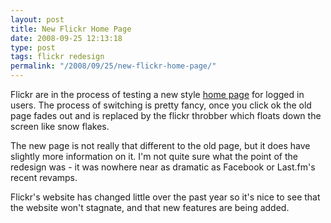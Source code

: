 ```yaml
---
layout: post
title: New Flickr Home Page
date: 2008-09-25 12:13:18
type: post
tags: flickr redesign
permalink: "/2008/09/25/new-flickr-home-page/"
---
```

Flickr are in the process of testing a new style <a href="http://blog.flickr.net/en/2008/09/10/sneak-preview/">home page</a>
for logged in users. The process of switching is pretty fancy, once you click ok the old page fades out and is replaced by
the flickr throbber which floats down the screen like snow flakes.

The new page is not really that different to the old page, but it does have slightly more information on it. I'm not quite
sure what the point of the redesign was - it was nowhere near as dramatic as Facebook or Last.fm's recent revamps.

Flickr's website has changed little over the past year so it's nice to see that the website won't stagnate, and that
new features are being added.

